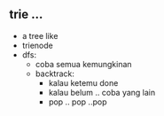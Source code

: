 ## trie ...
- a tree like
- trienode
- dfs:
    - coba semua kemungkinan
    - backtrack:
        - kalau ketemu done
        - kalau belum .. coba yang lain
        - pop .. pop ..pop
